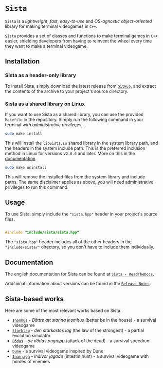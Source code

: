 # `Sista`

`Sista` is a *lightweight*, *fast*, *easy-to-use* and *OS-agnostic* *object-oriented* library for making terminal videogames in `C++`.

`Sista` provides a set of classes and functions to make terminal games in `C++` easier, shielding developers from having to reinvent the wheel every time they want to make a terminal videogame.

## Installation

### Sista as a header-only library

To install Sista, simply download the latest release from [`GitHub`](https://github.com/FLAK-ZOSO/Sista/releases), and extract the contents of the archive to your project's source directory.

### Sista as a shared library on Linux

If you want to use Sista as a shared library, you can use the provided `Makefile` in the repository. Simply run the following command in your terminal *with administrative privileges*.

```bash
sudo make install
```

This will install the `libSista.so` shared library in the system library path, and the headers in the system include path. This is the preferred inclusion method in Linux for versions v`2.0.0` and later. More on this in the [documentation](https://sista.readthedocs.io/en/latest/).

```bash
sudo make uninstall
```

This will remove the installed files from the system library and include paths. The same disclaimer applies as above, you will need administrative privileges to run this command.

## Usage

To use Sista, simply include the `"sista.hpp"` header in your project's source files.

```cpp

#include "include/sista/sista.hpp"

```

The `"sista.hpp"` header includes all of the other headers in the `"include/sista/"` directory, so you don't have to include them individually.

## Documentation

The english documentation for Sista can be found at [`Sista - ReadTheDocs`](https://sista.readthedocs.io/).

Additional information about versions can be found in the [`Release Notes`](ReleaseNotes.md).


## Sista-based works

Here are some of the most relevant works based on Sista.

- [`Inomhus`](https://github.com/FLAK-ZOSO/Inomhus) - _Bättre att stanna inomhus_ (better be in the house) - a survival videogame
- [`Starklag`](https://github.com/Lioydiano/Starklag) - _den starkastes lag_ (the law of the strongest) - a partial evolution simulator
- [`Dödas`](https://github.com/Lioydiano/Dodas) - _de dödas angrepp_ (attack of the dead) - a survival speedrun videogame
- [`Dune`](https://github.com/Lioydiano/Dune) - a survival videogame inspired by Dune
- [`Inävjaga`](https://github.com/FLAK-ZOSO/Inavjaga) - _Inälvor jagade_ (intestin hunt) - a survival videogame with hordes of enemies

